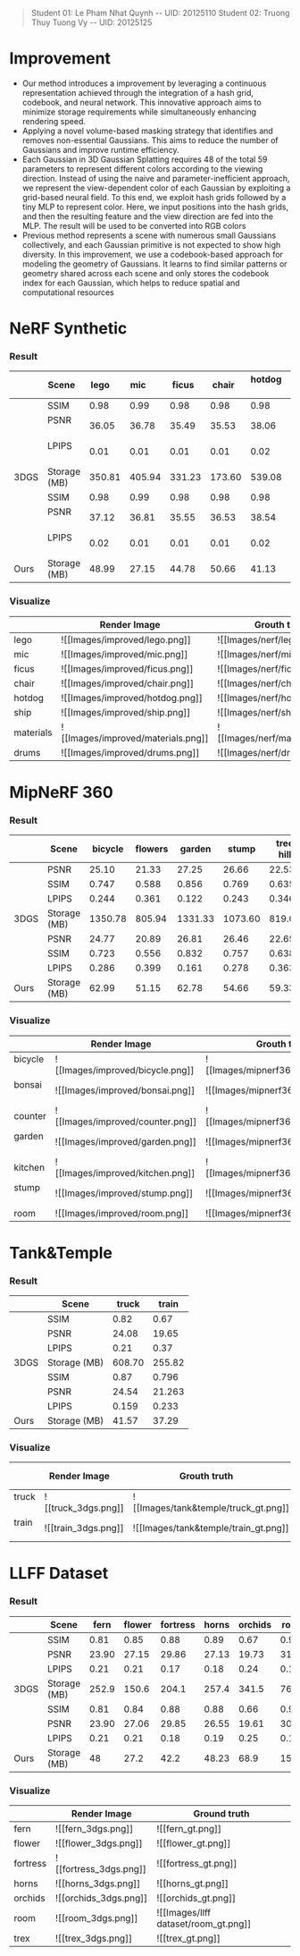 > Student 01: Le Pham Nhat Quynh -- UID: 20125110
> Student 02: Truong Thuy Tuong Vy -- UID: 20125125

# Improvement

- Our method introduces a improvement by leveraging a continuous representation achieved through the integration of a hash grid, codebook, and neural network. This innovative approach aims to minimize storage requirements while simultaneously enhancing rendering speed.
- Applying a novel volume-based masking strategy that identifies and removes non-essential Gaussians. This aims to reduce the number of Gaussians and improve runtime efficiency.
- Each Gaussian in 3D Gaussian Splatting requires 48 of the total 59 parameters to represent different colors according to the viewing direction. Instead of using the naive and parameter-inefficient approach, we represent the view-dependent color of each Gaussian by exploiting a grid-based neural field. To this end, we exploit hash grids followed by a tiny MLP to represent color. Here, we input positions into the hash grids, and then the resulting feature and the view direction are fed into the MLP. The result will be used to be converted into RGB colors
- Previous method represents a scene with numerous small Gaussians collectively, and each Gaussian primitive is not expected to show high diversity. In this improvement, we use a codebook-based approach for modeling the geometry of Gaussians. It learns to find similar patterns or geometry shared across each scene and only stores the codebook index for each Gaussian, which helps to reduce spatial and computational resources
# NeRF Synthetic
### Result
|   | Scene  | lego      | mic      | ficus   | chair   | hotdog  | ship     | materials | drums    |
| -------- | -------- | --------- | -------- | ------- | ------- | ------- | -------- | --------- | -------- |
| |SSIM     | 0.98 | 0.99 | 0.98 | 0.98 | 0.98 | 0.90 | 0.96 | 0.95 |
| |PSNR     | 36.05 | 36.78 | 35.49 | 35.53 | 38.06 | 31.67 | 30.49 | 26.28 |
| |LPIPS    | 0.01 | 0.01 | 0.01 | 0.01 | 0.02 | 0.10 | 0.04 | 0.04 |
|3DGS|Storage (MB)|	350.81|	405.94|	331.23|	173.60|	539.08|	360.14|	189.52|	565.76|
| |SSIM     | 0.98 | 0.99 | 0.98 | 0.98 | 0.98 | 0.90 | 0.96 | 0.95 |
| |PSNR     | 37.12 | 36.81 | 35.55 | 36.53 | 38.54 | 33.82 | 31.44 | 30.19 |
| |LPIPS    | 0.02 | 0.01 | 0.01 | 0.01 | 0.02 | 0.11 | 0.04 | 0.04 |
|Ours|Storage (MB)|	48.99|	27.15|	44.78|	50.66|	41.13|	34.51|	36.24|	40.45|
### Visualize
|          | Render Image    | Grouth truth     | 
| -------- | ------- | -------- |
| lego     | ![[Images/improved/lego.png]] | ![[Images/nerf/lego_gt.png]] |
| mic      | ![[Images/improved/mic.png]] | ![[Images/nerf/mic_gt.png]] |
| ficus    | ![[Images/improved/ficus.png]] | ![[Images/nerf/ficus_gt.png]] |
| chair    | ![[Images/improved/chair.png]] | ![[Images/nerf/chair_gt.png]] |
| hotdog   | ![[Images/improved/hotdog.png]] | ![[Images/nerf/hotdog_gt.png]] |
| ship     | ![[Images/improved/ship.png]] | ![[Images/nerf/ship_gt.png]] |
| materials| ![[Images/improved/materials.png]] | ![[Images/nerf/materials_gt.png]] |
| drums    | ![[Images/improved/drums.png]] | ![[Images/nerf/drums_gt.png]] |
# MipNeRF 360
### Result

|	|Scene|	bicycle|flowers|garden|stump|tree hill|room|counter|kitchen|bonsai|
| -------- | -------- | ------- | -------- | ------- | ------- | ------- | ------- | ------- | ------- | ------- | 
|	|PSNR|	25.10|	21.33|	27.25|	26.66|	22.53|	31.50|	29.11|	31.53|	32.16|	
|	|SSIM|	0.747|	0.588|	0.856|	0.769|	0.635|	0.925|	0.914|	0.932|	0.946|	
|	|LPIPS|	0.244|	0.361|	0.122|	0.243|	0.346|	0.198|	0.184|	0.117|	0.181|	
|3DGS|Storage (MB)|	1350.78|	805.94|	1331.33|	1073.60|	819.08|	350.14|	276.52|	411.76|	295.08|	
|	|PSNR|	24.77|	20.89|	26.81|	26.46|	22.65|	30.88|	28.71|	30.48|	32.08|	
|	|SSIM|	0.723|	0.556|	0.832|	0.757|	0.638|	0.919|	0.902|	0.919|	0.939|	
|	|LPIPS|	0.286|	0.399|	0.161|	0.278|	0.363|	0.209|	0.205|	0.131|	0.193|	
|Ours|Storage (MB)|	62.99|	51.15|	62.78|	54.66|	59.33|	34.21|	34.34|	44.45|	35.44|
	
### Visualize
|          | Render Image    | Grouth truth     | 
| -------- | ------- | -------- |
| bicycle  | ![[Images/improved/bicycle.png]] | ![[Images/mipnerf360/bicycle_gt.png]] |
| bonsai   | ![[Images/improved/bonsai.png]] | ![[Images/mipnerf360/bonsai_gt.png]] |
| counter  | ![[Images/improved/counter.png]] | ![[Images/mipnerf360/counter_gt.png]] |
| garden   | ![[Images/improved/garden.png]] | ![[Images/mipnerf360/garden_gt.png]] |
| kitchen  | ![[Images/improved/kitchen.png]] | ![[Images/mipnerf360/kitchen_gt.png]] |
| stump    | ![[Images/improved/stump.png]] | ![[Images/mipnerf360/stump_gt.png]] |
| room     | ![[Images/improved/room.png]] | ![[Images/mipnerf360/room_gt.png]] |
# Tank&Temple
### Result

|      | Scene        | truck  | train  |
| ---- | ------------ | ------ | ------ |
|      | SSIM         | 0.82   | 0.67   |
|      | PSNR         | 24.08  | 19.65  |
|      | LPIPS        | 0.21   | 0.37   |
| 3DGS | Storage (MB) | 608.70 | 255.82 |
|      | SSIM         | 0.87   | 0.796  |
|      | PSNR         | 24.54  | 21.263 |
|      | LPIPS        | 0.159  | 0.233  | 
| Ours | Storage (MB) | 41.57  | 37.29  |
### Visualize
|          | Render Image    | Grouth truth     | 
| -------- | ------- | -------- |
| truck  | ![[truck_3dgs.png]] | ![[Images/tank&temple/truck_gt.png]] |
| train   | ![[train_3dgs.png]] | ![[Images/tank&temple/train_gt.png]] |

# LLFF Dataset

### Result

|      | Scene        | fern  | flower | fortress | horns | orchids | room  | trex  |
| ---- | ------------ | ----- | ------ | -------- | ----- | ------- | ----- | ----- |
|      | SSIM         | 0.81  | 0.85   | 0.88     | 0.89  | 0.67    | 0.95  | 0.90  |
|      | PSNR         | 23.90 | 27.15  | 29.86    | 27.13 | 19.73   | 31.59 | 25.45 |
|      | LPIPS        | 0.21  | 0.21   | 0.17     | 0.18  | 0.24    | 0.13  | 0.19  |
| 3DGS | Storage (MB) | 252.9 | 150.6  | 204.1    | 257.4 | 341.5   | 76.1  | 190.3 |
|      | SSIM         | 0.81  | 0.84   | 0.88     | 0.88  | 0.66    | 0.95  | 0.90  |
|      | PSNR         | 23.90 | 27.06  | 29.85    | 26.55 | 19.61   | 30.04 | 25.44 |
|      | LPIPS        | 0.21  | 0.21   | 0.18     | 0.19  | 0.25    | 0.14  | 0.19  |
| Ours | Storage (MB) | 48    | 27.2   | 42.2     | 48.23 | 68.9    | 15.22 | 38.06 | 

### Visualize

|          | Render Image                      | Ground truth                         |
| -------- | --------------------------------- | ------------------------------------ |
| fern     | ![[fern_3dgs.png]]                     | ![[fern_gt.png]]                     |
| flower   | ![[flower_3dgs.png]]                   | ![[flower_gt.png]]                   |
| fortress | ![[fortress_3dgs.png]]                 | ![[fortress_gt.png]]                 |
| horns    | ![[horns_3dgs.png]]                    | ![[horns_gt.png]]                    |
| orchids  | ![[orchids_3dgs.png]]                  | ![[orchids_gt.png]]                  |
| room     | ![[room_3dgs.png]] | ![[Images/llff dataset/room_gt.png]] |
| trex     | ![[trex_3dgs.png]]                     | ![[trex_gt.png]]                     | 

